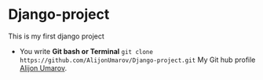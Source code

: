 # Django-project
This is my first django project
- You write **Git bash or Terminal** `git clone https://github.com/AlijonUmarov/Django-project.git`
 My Git hub profile [Alijon Umarov]([https://github.com/AlijonUmarov]).
